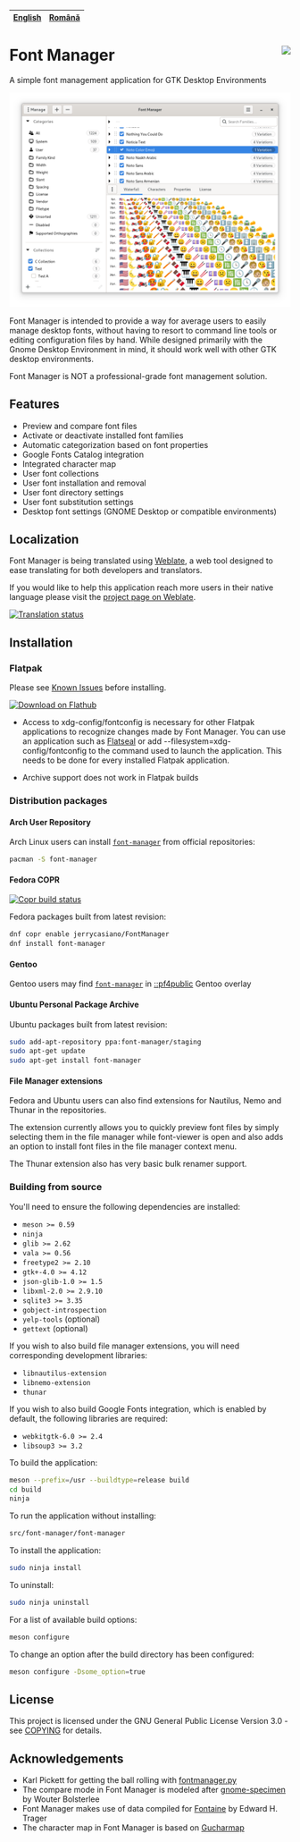 |[English](README.md)|[Română](README.ro.md)|
|--------------------|----------------------|

# Font Manager <img src="help/C/media/com.github.FontManager.FontManager.svg" align="right">

A simple font management application for GTK Desktop Environments

![Main Window](https://raw.githubusercontent.com/FontManager/font-manager/master/help/C/media/main-window.png)

Font Manager is intended to provide a way for average users to easily manage desktop fonts, without having to resort to command line tools or editing configuration files by hand. While designed primarily with the Gnome Desktop Environment in mind, it should work well with other GTK desktop environments.

Font Manager is NOT a professional-grade font management solution.

## Features

- Preview and compare font files
- Activate or deactivate installed font families
- Automatic categorization based on font properties
- Google Fonts Catalog integration
- Integrated character map
- User font collections
- User font installation and removal
- User font directory settings
- User font substitution settings
- Desktop font settings (GNOME Desktop or compatible environments)

## Localization

Font Manager is being translated using [Weblate](https://weblate.org), a web tool designed to ease translating for both developers and translators.

If you would like to help this application reach more users in their native language please visit the [project page on Weblate](https://hosted.weblate.org/engage/font-manager/).

<a href="https://hosted.weblate.org/engage/font-manager/">
<img src="https://hosted.weblate.org/widgets/font-manager/-/svg-badge.svg" alt="Translation status" />
</a>

## Installation


### Flatpak

Please see [Known Issues](https://github.com/FontManager/font-manager/issues/272) before installing.

<a href='https://flathub.org/apps/details/org.gnome.FontManager'><img width='220' alt='Download on Flathub' src='https://flathub.org/assets/badges/flathub-badge-i-en.png'/></a>

- Access to xdg-config/fontconfig is necessary for other Flatpak applications to recognize changes made by Font Manager. You can use an application such as [Flatseal](https://flathub.org/apps/details/com.github.tchx84.Flatseal) or add --filesystem=xdg-config/fontconfig to the command used to launch the application. This needs to be done for every installed Flatpak application.

- Archive support does not work in Flatpak builds

### Distribution packages

#### Arch User Repository

Arch Linux users can install [`font-manager`](https://archlinux.org/packages/extra/x86_64/font-manager/) from official repositories:

```bash
pacman -S font-manager
```

#### Fedora COPR

[![Copr build status](https://copr.fedorainfracloud.org/coprs/jerrycasiano/FontManager/package/font-manager/status_image/last_build.png)](https://copr.fedorainfracloud.org/coprs/jerrycasiano/FontManager/package/font-manager/)

Fedora packages built from latest revision:

```bash
dnf copr enable jerrycasiano/FontManager
dnf install font-manager
```

#### Gentoo

Gentoo users may find [`font-manager`](https://github.com/PF4Public/gentoo-overlay/tree/master/app-misc/font-manager) in [::pf4public](https://github.com/PF4Public/gentoo-overlay) Gentoo overlay

#### Ubuntu Personal Package Archive
Ubuntu packages built from latest revision:

```bash
sudo add-apt-repository ppa:font-manager/staging
sudo apt-get update
sudo apt-get install font-manager
```

#### File Manager extensions

Fedora and Ubuntu users can also find extensions for Nautilus, Nemo and Thunar in the repositories.

The extension currently allows you to quickly preview font files by simply selecting them in the file manager while font-viewer is open and also adds an option to install font files in the file manager context menu.

The Thunar extension also has very basic bulk renamer support.

### Building from source

You'll need to ensure the following dependencies are installed:

- `meson >= 0.59`
- `ninja`
- `glib >= 2.62`
- `vala >= 0.56`
- `freetype2 >= 2.10`
- `gtk+-4.0 >= 4.12`
- `json-glib-1.0 >= 1.5`
- `libxml-2.0 >= 2.9.10`
- `sqlite3 >= 3.35`
- `gobject-introspection`
- `yelp-tools` (optional)
- `gettext` (optional)

If you wish to also build file manager extensions, you will need corresponding development libraries:

- `libnautilus-extension`
- `libnemo-extension`
- `thunar`

If you wish to also build Google Fonts integration, which is enabled by default, the following libraries are required:

- `webkitgtk-6.0 >= 2.4`
- `libsoup3 >= 3.2`

To build the application:

```bash
meson --prefix=/usr --buildtype=release build
cd build
ninja
```

To run the application without installing:

```bash
src/font-manager/font-manager
```

To install the application:

```bash
sudo ninja install
```

To uninstall:

```bash
sudo ninja uninstall
```

For a list of available build options:

```bash
meson configure
```

To change an option after the build directory has been configured:

```bash
meson configure -Dsome_option=true
```

## License

This project is licensed under the GNU General Public License Version 3.0 - see
[COPYING](COPYING) for details.

## Acknowledgements

- Karl Pickett for getting the ball rolling with [fontmanager.py](https://raw.githubusercontent.com/FontManager/font-manager/6b9b351538b5118d07f6d228f3b42c91183b8b73/fontmanager.py)
- The compare mode in Font Manager is modeled after [gnome-specimen](https://launchpad.net/gnome-specimen) by Wouter Bolsterlee
- Font Manager makes use of data compiled for [Fontaine](https://www.unifont.org/fontaine/) by Edward H. Trager
- The character map in Font Manager is based on [Gucharmap](https://wiki.gnome.org/action/show/Apps/Gucharmap)
